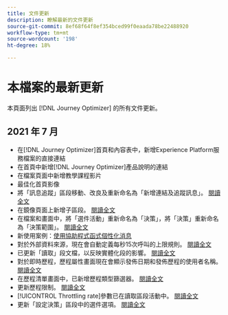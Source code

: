 ```yaml
---
title: 文件更新
description: 瞭解最新的文件更新
source-git-commit: 8ef68f64f8ef354bced99f0eaada78be22488920
workflow-type: tm+mt
source-wordcount: '198'
ht-degree: 18%

---
```



# 本檔案的最新更新

本頁面列出 [!DNL Journey Optimizer] 的所有文件更新。

## 2021 年 7 月

* 在[!DNL Journey Optimizer]首頁和內容表中，新增Experience Platform服務檔案的直接連結
* 在首頁中新增[!DNL Journey Optimizer]產品說明的連結
* 在檔案頁面中新增教學課程影片
* 最佳化首頁影像
* 將「訊息追蹤」區段移動、改良及重新命名為「新增連結及追蹤訊息」。 [閱讀全文](message-tracking.md)
* 在鏡像頁面上新增子區段。 [閱讀全文](message-tracking.md#mirror-page)
* 在檔案和畫面中，將「選件活動」重新命名為「決策」，將「決策」重新命名為「決策範圍」。 [閱讀全文](offers/get-started/starting-offer-decisioning.md)
* 新使用案例：[使用協助程式函式個性化消息](personalization/personalization-use-case-helper-functions.md)
* 對於外部資料來源，現在會自動定義每秒15次呼叫的上限規則。 [閱讀全文](configuration/external-systems.md#capping)
* 已更新「讀取」段文檔，以反映實體化段的影響。 [閱讀全文](building-journeys/read-segment.md)
* 對於即時歷程，歷程屬性畫面現在會顯示發佈日期和發佈歷程的使用者名稱。 [閱讀全文](building-journeys/journey-gs.md#change-properties)
* 在歷程清單畫面中，已新增歷程類型篩選器。 [閱讀全文](user-interface.md#section_lgm_hpz_pgb)
* 更新歷程限制。 [閱讀全文](building-journeys/limitations.md)
* [!UICONTROL Throttling rate]參數已在讀取區段活動中。 [閱讀全文](building-journeys/read-segment.md#configuring-segment-trigger-activity)
* 更新「設定決策」區段中的選件選項。 [閱讀全文](offers/offer-activities/configure-offer-selection.md)
 
